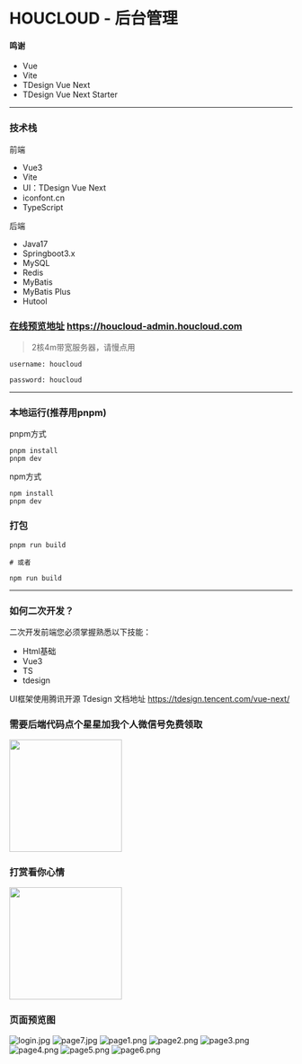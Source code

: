# HOUCLOUD - 后台管理


#### 鸣谢

- Vue
- Vite
- TDesign Vue Next
- TDesign Vue Next Starter

---

### 技术栈
前端 
- Vue3
- Vite
- UI：TDesign Vue Next 
- iconfont.cn
- TypeScript

后端
- Java17
- Springboot3.x
- MySQL
- Redis
- MyBatis
- MyBatis Plus
- Hutool


### [在线预览地址](https://houcloud-admin.houcloud.com) https://houcloud-admin.houcloud.com

> 2核4m带宽服务器，请慢点用

```text
username: houcloud

password: houcloud
```


---

### 本地运行(推荐用pnpm)
pnpm方式
```shell
pnpm install 
pnpm dev
```
npm方式
```shell
npm install 
pnpm dev
```

### 打包
```shell
pnpm run build

# 或者

npm run build
```


---
### 如何二次开发？

[//]: # ([HOUCLOUD 文档]&#40;https://doc.houcloud.com&#41;)


二次开发前端您必须掌握熟悉以下技能：

- Html基础
- Vue3
- TS
- tdesign


UI框架使用腾讯开源 Tdesign  文档地址 https://tdesign.tencent.com/vue-next/


### 需要后端代码点个星星加我个人微信号免费领取
<img src="doc/IMG_4343.PNG" height="200" width="200" >


### 打赏看你心情
<img src="doc/IMG_4345.JPG" height="200" width="200" >


###  页面预览图
![login.jpg](doc%2Flogin.jpg)
![page7.jpg](doc%2Fpage7.jpg)
![page1.png](doc%2Fpage1.png)
![page2.png](doc%2Fpage2.png)
![page3.png](doc%2Fpage3.png)
![page4.png](doc%2Fpage4.png)
![page5.png](doc%2Fpage5.png)
![page6.png](doc%2Fpage6.png)
